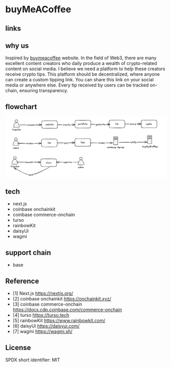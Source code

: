 # buyMeACoffee

## links

## why us
Inspired by [buymeacoffee](https://buymeacoffee.com/) website.
In the field of Web3, there are many excellent content creators who daily produce a wealth of crypto-related content on social media. I believe we need a platform to help these creators receive crypto tips. This platform should be decentralized, where anyone can create a custom tipping link. You can share this link on your social media or anywhere else. Every tip received by users can be tracked on-chain, ensuring transparency.

## flowchart
![](https://raw.githubusercontent.com/coffiasd/images/main/202406151619999.png)

## tech
- next.js
- coinbase onchainkit
- coinbase commerce-onchain
- turso
- rainbowKit
- daisyUi
- wagmi

## support chain
- base

## Reference

- [1] Next.js <https://nextjs.org/>
- [2] coinbase onchainkit <https://onchainkit.xyz/>
- [3] coinbase commerce-onchain <https://docs.cdp.coinbase.com/commerce-onchain>
- [4] turso <https://turso.tech>
- [5] rainbowKit <https://www.rainbowkit.com/>
- [6] daisyUi <https://daisyui.com/>
- [7] wagmi <https://wagmi.sh/>

## License
SPDX short identifier: MIT